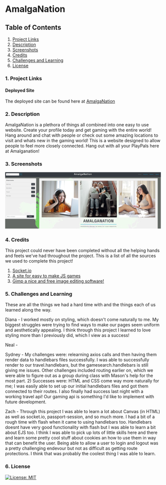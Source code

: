 # AmalgaNation

## Table of Contents
1. [ Project Links ](#links)
2. [ Description ](#description)
3. [ Screenshots ](#screenshots)
4. [ Credits ](#credits)
5. [ Challenges and Learning ](#challenges/learning)
6. [ License ](#license)

<a name = "links"></a>

### 1. Project Links

#### Deployed Site

The deployed site can be found here at [AmalgaNation](https://fast-woodland-71053.herokuapp.com/)

<a name = "description"></a>

### 2. Description

AmalgaNation is a plethora of things all combined into one easy to use website. Create your profile today and get gaming with the entire world! Hang around and chat with people or check out some amazing locations to visit and whats new in the gaming world! This is a website designed to allow people to feel more closely connected. Hang out with all your PlayPals here at Amalganation!

<a name = "screenshots"></a>

### 3. Screenshots

![Home page](./public/css/images/frontpage.jpg)


<a name = "credits"></a>

### 4. Credits

This project could never have been completed without all the helping hands and feets we've had throughout the project.
This is a list of all the sources we used to complete this project!

1. [Socket.io](https://socket.io/)
2. [A site for easy to make JS games](https://www.ansoriweb.com/2020/03/javascript-game.html)
3. [Gimp a nice and free image editing software!](https://www.gimp.org/)

<a name = "challenges/learning"></a>

### 5. Challenges and Learning

These are all the things we had a hard time with and the things each of us learned along the way.

Diana - I worked mostly on styling, which doesn't come naturally to me. My biggest struggles were trying to find ways to make our pages seem uniform and aesthetically appealing. I think through this project I learned to love styling more than I previously did, which I view as a success!

Neal - 

Sydney - My challenges were: relearning axios calls and then having them render data to handlebars files successfully. I was able to successfully render to our travel.handlebars, but the gamesearch.handlebars is still giving me issues. Other challenges included routing earlier on, which we were able to figure out as a group during class with Mason's help for the most part. 2) Successes were: HTML and CSS come way more naturally for me; I was easily able to set up our initial handlebars files and got them connected to their routes. I also finally had success last night with a working travel api! Our gaming api is something I'd like to implement with future development.

Zach - Through this project I was able to learn a lot about Canvas (in HTML) as well as socket.io, passport-session, and so much more. I had a bit of a rough time with flash when it came to using handlebars too. Handlebars doesnt have very good functionality with flash but I was able to learn a bit about EJS too. I think I was able to pick up lots of little skills here and there and learn some pretty cool stuff about cookies an how to use them in way that can benefit the user. Being able to allow a user to login and logout was a pretty challenging endevour but not as difficult as getting route protections. I think that was probably the coolest thing I was able to learn.


<a name = "license"></a>

### 6. License

[![License: MIT](https://img.shields.io/badge/License-IPL%201.0-blue.svg)](https://opensource.org/licenses/IPL-1.0)